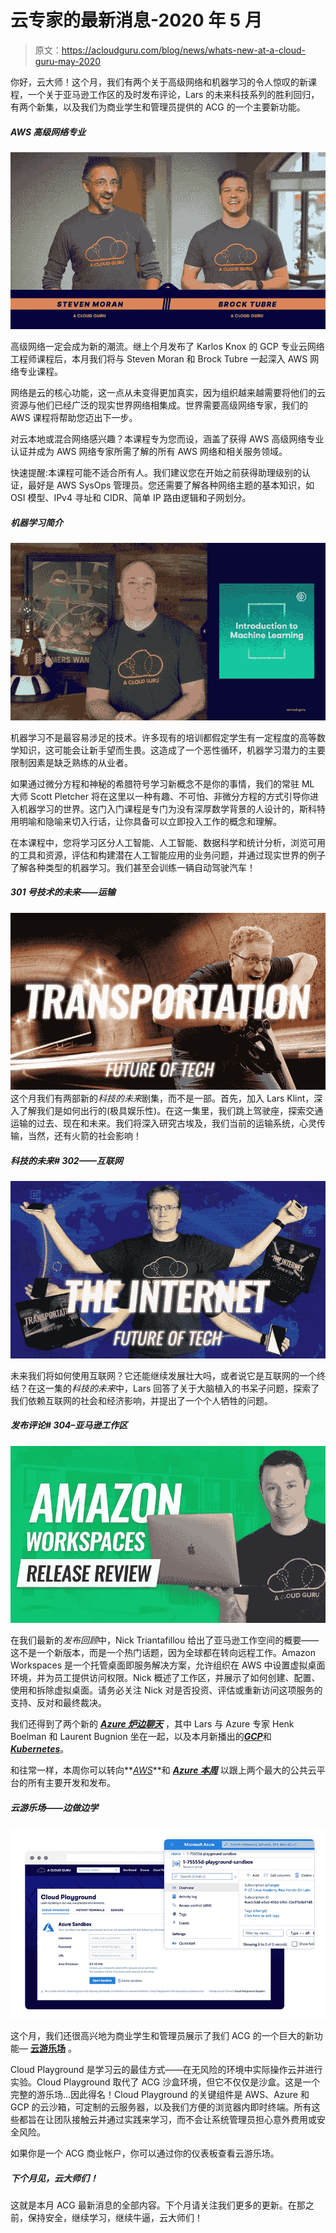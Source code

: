 # 云专家的最新消息-2020 年 5 月

> 原文：<https://acloudguru.com/blog/news/whats-new-at-a-cloud-guru-may-2020>

你好，云大师！这个月，我们有两个关于高级网络和机器学习的令人惊叹的新课程，一个关于亚马逊工作区的及时发布评论，Lars 的未来科技系列的胜利回归，有两个新集，以及我们为商业学生和管理员提供的 ACG 的一个主要新功能。

##### **AWS 高级网络专业**

![AWS-AN-S](img/f7196b5eadf90dc3fed6d34c036851b5.png)

高级网络一定会成为新的潮流。继上个月发布了 Karlos Knox 的 GCP 专业云网络工程师课程后，本月我们将与 Steven Moran 和 Brock Tubre 一起深入 AWS 网络专业课程。

网络是云的核心功能，这一点从未变得更加真实，因为组织越来越需要将他们的云资源与他们已经广泛的现实世界网络相集成。世界需要高级网络专家，我们的 AWS 课程将帮助您迈出下一步。

对云本地或混合网络感兴趣？本课程专为您而设，涵盖了获得 AWS 高级网络专业认证并成为 AWS 网络专家所需了解的所有 AWS 网络和相关服务领域。

快速提醒:本课程可能不适合所有人。我们建议您在开始之前获得助理级别的认证，最好是 AWS SysOps 管理员。您还需要了解各种网络主题的基本知识，如 OSI 模型、IPv4 寻址和 CIDR、简单 IP 路由逻辑和子网划分。

##### **机器学习简介**

![Intro_ML](img/68f1dbc82220fbbb4a67d4cbd8d8fa7b.png)

机器学习不是最容易涉足的技术。许多现有的培训都假定学生有一定程度的高等数学知识，这可能会让新手望而生畏。这造成了一个恶性循环，机器学习潜力的主要限制因素是缺乏熟练的从业者。

如果通过微分方程和神秘的希腊符号学习新概念不是你的事情，我们的常驻 ML 大师 Scott Pletcher 将在这里以一种有趣、不可怕、非微分方程的方式引导你进入机器学习的世界。这门入门课程是专门为没有深厚数学背景的人设计的，斯科特用明喻和隐喻来切入行话，让你具备可以立即投入工作的概念和理解。

在本课程中，您将学习区分人工智能、人工智能、数据科学和统计分析，浏览可用的工具和资源，评估和构建潜在人工智能应用的业务问题，并通过现实世界的例子了解各种类型的机器学习。我们甚至会训练一辆自动驾驶汽车！

##### **301 号技术的未来——运输**

**![FoT-Transportation](img/1a8d361cb703ae0707e51e523310a629.png)** 这个月我们有两部新的*科技的未来*剧集，而不是一部。首先，加入 Lars Klint，深入了解我们是如何出行的(极具娱乐性)。在这一集里，我们跳上驾驶座，探索交通运输的过去、现在和未来。我们将深入研究古埃及，我们当前的运输系统，心灵传输，当然，还有火箭的社会影响！

##### **科技的未来# 302——互联网**

**![FoT302](img/2b0d2724e3fc6a0151c727d5f3da4a2b.png)**

未来我们将如何使用互联网？它还能继续发展壮大吗，或者说它是互联网的一个终结？在这一集的*科技的未来*中，Lars 回答了关于大脑植入的书呆子问题，探索了我们依赖互联网的社会和经济影响，并提出了一个个人牺牲的问题。

##### **发布评论# 304–亚马逊工作区**

![RR304](img/e57a5160d69e8fc9ed7296c425f881e1.png)

在我们最新的*发布回顾*中，Nick Triantafillou 给出了亚马逊工作空间的概要——这不是一个新版本，而是一个热门话题，因为全球都在转向远程工作。Amazon Workspaces 是一个托管桌面即服务解决方案，允许组织在 AWS 中设置虚拟桌面环境，并为员工提供访问权限。Nick 概述了工作区，并展示了如何创建、配置、使用和拆除虚拟桌面。请务必关注 Nick 对是否投资、评估或重新访问这项服务的支持、反对和最终裁决。

我们还得到了两个新的 [***Azure 炉边聊天***](https://acloud.guru/series/azure-chats?_ga) ，其中 Lars 与 Azure 专家 Henk Boelman 和 Laurent Bugnion 坐在一起，以及本月新播出的[***GCP***](https://acloud.guru/series/gcp-this-month?_ga)和[***Kubernetes***](https://acloud.guru/series/kubernetes-this-month?_ga)。

和往常一样，本周你可以转向**[*AWS*](https://acloud.guru/series/aws-this-week?_ga)**和 **[*Azure 本周*](https://acloud.guru/series/azure-this-week)** 以跟上两个最大的公共云平台的所有主要开发和发布。

##### **云游乐场——边做边学**

**![Cloudplayground](img/87217329fae4b1ed04c486d295414e03.png)**

这个月，我们还很高兴地为商业学生和管理员展示了我们 ACG 的一个巨大的新功能— **[云游乐场](https://acloud.guru/cloud-playground)** 。

Cloud Playground 是学习云的最佳方式——在无风险的环境中实际操作云并进行实验。Cloud Playground 取代了 ACG 沙盒环境，但它不仅仅是沙盒。这是一个完整的游乐场…因此得名！Cloud Playground 的关键组件是 AWS、Azure 和 GCP 的云沙箱，可定制的云服务器，以及我们方便的浏览器内即时终端。所有这些都旨在让团队接触云并通过实践来学习，而不会让系统管理员担心意外费用或安全风险。

如果你是一个 ACG 商业帐户，你可以通过你的仪表板查看云游乐场。

##### **下个月见，云大师们！**

这就是本月 ACG 最新消息的全部内容。下个月请关注我们更多的更新。在那之前，保持安全，继续学习，继续牛逼，云大师们！